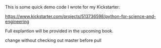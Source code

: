 This is some quick demo code I wrote for my Kickstarter:

https://www.kickstarter.com/projects/513736598/python-for-science-and-engineering

Full explantion will be provided in the upcoming book.

change without checking out master before pull